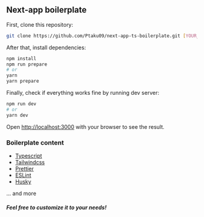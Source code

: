 ## Next-app boilerplate

First, clone this repository:

```bash
git clone https://github.com/Ptaku09/next-app-ts-boilerplate.git [YOUR_PROJECT_NAME]
```

After that, install dependencies:

```bash
npm install
npm run prepare
# or
yarn
yarn prepare
```

Finally, check if everything works fine by running dev server:

```bash
npm run dev
# or
yarn dev
```

Open [http://localhost:3000](http://localhost:3000) with your browser to see the result.

### Boilerplate content

- [Typescript](https://www.typescriptlang.org/)
- [Tailwindcss](https://tailwindcss.com/)
- [Prettier](https://prettier.io/)
- [ESLint](https://eslint.org/)
- [Husky](https://typicode.github.io/husky/#/)

... and more

##### *Feel free to customize it to your needs!*
